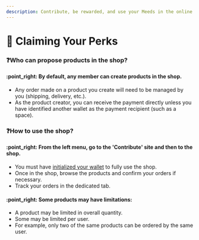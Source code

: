 ```yaml
---
description: Contribute, be rewarded, and use your Meeds in the online shop
---
```


# 🛒 Claiming Your Perks

### :question:Who can propose products in the shop?

#### :point\_right: **By default, any member can create products in the shop.**

* Any order made on a product you create will need to be managed by you (shipping, delivery, etc.).&#x20;
* As the product creator, you can receive the payment directly unless you have identified another wallet as the payment recipient (such as a space).

### :question:How to use the shop?

#### :point\_right: From the left menu, go to the 'Contribute' site and then to the shop.

* You must have [initialized your wallet](../setting-up-your-account/initializing-your-wallet.md) to fully use the shop.&#x20;
* Once in the shop, browse the products and confirm your orders if necessary.&#x20;
* Track your orders in the dedicated tab.

#### :point\_right: Some products may have limitations:

* A product may be limited in overall quantity.&#x20;
* Some may be limited per user.&#x20;
* For example, only two of the same products can be ordered by the same user.
